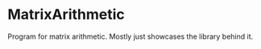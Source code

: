 MatrixArithmetic
================

Program for matrix arithmetic. Mostly just showcases the library behind it.
